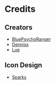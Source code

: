 # Credits

## Creators
- [BluePsychoRanger](https://twitter.com/BluPsychoRanger)
- [Denniss](https://twitter.com/Dennis2p_)
- [Lue](https://github.com/Luexa)

## Icon Design
- [Sparks](https://twitter.com/SparksTheGamer)
